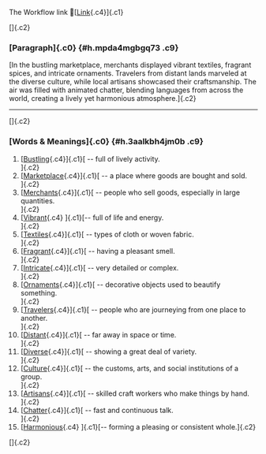 The Workflow link
👏[[Link](https://www.google.com/url?q=http://www.google.com&sa=D&source=editors&ust=1756896118082132&usg=AOvVaw3Hrgc3YDW02XNoo-AwU_4y){.c4}]{.c1}

[]{.c2}

### [Paragraph]{.c0} {#h.mpda4mgbgq73 .c9}

[In the bustling marketplace, merchants displayed vibrant textiles,
fragrant spices, and intricate ornaments. Travelers from distant lands
marveled at the diverse culture, while local artisans showcased their
craftsmanship. The air was filled with animated chatter, blending
languages from across the world, creating a lively yet harmonious
atmosphere.]{.c2}

------------------------------------------------------------------------

[]{.c2}

### [Words & Meanings]{.c0} {#h.3aalkbh4jm0b .c9}

1.  [[Bustling](https://www.google.com/url?q=http://www.google.com&sa=D&source=editors&ust=1756896118083085&usg=AOvVaw3foh6KFu1f3tE4Hoy3UWIh){.c4}]{.c1}[ --
    full of lively activity.\
    ]{.c2}
2.  [[Marketplace](https://www.google.com/url?q=http://www.google.com&sa=D&source=editors&ust=1756896118083321&usg=AOvVaw1-n424KNv6Kkv0WOme13nK){.c4}]{.c1}[ --
    a place where goods are bought and sold.\
    ]{.c2}
3.  [[Merchants](https://www.google.com/url?q=http://www.google.com&sa=D&source=editors&ust=1756896118083551&usg=AOvVaw1hKYEzM_Tc_dFhQcbTwr60){.c4}]{.c1}[ --
    people who sell goods, especially in large quantities.\
    ]{.c2}
4.  [[Vibrant](https://www.google.com/url?q=http://www.google.com&sa=D&source=editors&ust=1756896118083799&usg=AOvVaw2krcF88Y3WoKsZCptwMRMT){.c4}
    ]{.c1}[-- full of life and energy.\
    ]{.c2}
5.  [[Textiles](https://www.google.com/url?q=http://www.google.com&sa=D&source=editors&ust=1756896118083952&usg=AOvVaw0EHuxG75N84keKY3_bWpjO){.c4}]{.c1}[ --
    types of cloth or woven fabric.\
    ]{.c2}
6.  [[Fragrant](https://www.google.com/url?q=http://www.google.com&sa=D&source=editors&ust=1756896118084139&usg=AOvVaw0vQJHfAlP4Y1LuVDHO6yok){.c4}]{.c1}[ --
    having a pleasant smell.\
    ]{.c2}
7.  [[Intricate](https://www.google.com/url?q=http://www.google.com&sa=D&source=editors&ust=1756896118084256&usg=AOvVaw0tVD4lcrHid4GHxAcgFhYu){.c4}]{.c1}[ --
    very detailed or complex.\
    ]{.c2}
8.  [[Ornaments](https://www.google.com/url?q=http://www.google.com&sa=D&source=editors&ust=1756896118084414&usg=AOvVaw0vTnG8McplrBH9aPakYomW){.c4}]{.c1}[ --
    decorative objects used to beautify something.\
    ]{.c2}
9.  [[Travelers](https://www.google.com/url?q=http://www.google.com&sa=D&source=editors&ust=1756896118084614&usg=AOvVaw3dUBUzE6_cGl7yZR9ymHEa){.c4}]{.c1}[ --
    people who are journeying from one place to another.\
    ]{.c2}
10. [[Distant](https://www.google.com/url?q=http://www.google.com&sa=D&source=editors&ust=1756896118084841&usg=AOvVaw1cKv3h9h_47RD-Ws8-4HIY){.c4}]{.c1}[ --
    far away in space or time.\
    ]{.c2}
11. [[Diverse](https://www.google.com/url?q=http://www.google.com&sa=D&source=editors&ust=1756896118084994&usg=AOvVaw3ZJ5LJB5hUHMLiS7skEqAo){.c4}]{.c1}[ --
    showing a great deal of variety.\
    ]{.c2}
12. [[Culture](https://www.google.com/url?q=http://www.google.com&sa=D&source=editors&ust=1756896118085103&usg=AOvVaw2o7ZfHB3OCt_ak6utI29LW){.c4}]{.c1}[ --
    the customs, arts, and social institutions of a group.\
    ]{.c2}
13. [[Artisans](https://www.google.com/url?q=http://www.google.com&sa=D&source=editors&ust=1756896118085229&usg=AOvVaw025PjelHTyTb8GtXmwur9y){.c4}]{.c1}[ --
    skilled craft workers who make things by hand.\
    ]{.c2}
14. [[Chatter](https://www.google.com/url?q=http://www.google.com&sa=D&source=editors&ust=1756896118085349&usg=AOvVaw2KeN5yWCiijN15zluRkCk-){.c4}]{.c1}[ --
    fast and continuous talk.\
    ]{.c2}
15. [[Harmonious](https://www.google.com/url?q=http://www.google.com&sa=D&source=editors&ust=1756896118085465&usg=AOvVaw2E2qmf-GRa5T4RLeoXsj8W){.c4}
    ]{.c1}[-- forming a pleasing or consistent whole.]{.c2}

[]{.c2}
